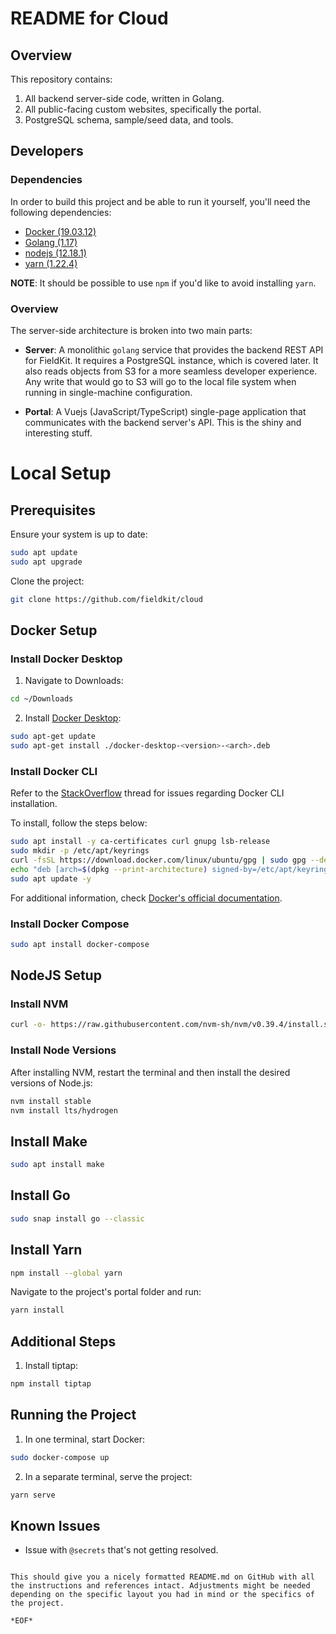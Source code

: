 # README for Cloud

## Overview

This repository contains:

1. All backend server-side code, written in Golang.
2. All public-facing custom websites, specifically the portal.
3. PostgreSQL schema, sample/seed data, and tools.

## Developers

### Dependencies

In order to build this project and be able to run it yourself, you'll need the following dependencies:

- [Docker (19.03.12)](https://docs.docker.com/get-docker/)
- [Golang (1.17)](https://golang.org/dl/)
- [nodejs (12.18.1)](https://nodejs.org/en/download/)
- [yarn (1.22.4)](https://classic.yarnpkg.com/en/docs/install#windows-stable)

**NOTE**: It should be possible to use `npm` if you'd like to avoid installing `yarn`.

### Overview

The server-side architecture is broken into two main parts:

- **Server**: A monolithic `golang` service that provides the backend REST API for FieldKit. It requires a PostgreSQL instance, which is covered later. It also reads objects from S3 for a more seamless developer experience. Any write that would go to S3 will go to the local file system when running in single-machine configuration.

- **Portal**: A Vuejs (JavaScript/TypeScript) single-page application that communicates with the backend server's API. This is the shiny and interesting stuff.

# Local Setup
## Prerequisites

Ensure your system is up to date:
```bash
sudo apt update
sudo apt upgrade
```

Clone the project:
```bash
git clone https://github.com/fieldkit/cloud
```

## Docker Setup

### Install Docker Desktop

1. Navigate to Downloads:
```bash
cd ~/Downloads
```

2. Install [Docker Desktop](https://www.docker.com/products/docker-desktop/):
```bash
sudo apt-get update
sudo apt-get install ./docker-desktop-<version>-<arch>.deb
```

### Install Docker CLI

Refer to the [StackOverflow](https://stackoverflow.com/questions/72299444/docker-desktop-doesnt-install-saying-docker-ce-cli-not-installable) thread for issues regarding Docker CLI installation.

To install, follow the steps below:

```bash
sudo apt install -y ca-certificates curl gnupg lsb-release
sudo mkdir -p /etc/apt/keyrings
curl -fsSL https://download.docker.com/linux/ubuntu/gpg | sudo gpg --dearmor -o /etc/apt/keyrings/docker.gpg
echo "deb [arch=$(dpkg --print-architecture) signed-by=/etc/apt/keyrings/docker.gpg] https://download.docker.com/linux/ubuntu $(lsb_release -cs) stable" | sudo tee /etc/apt/sources.list.d/docker.list > /dev/null
sudo apt update -y
```

For additional information, check [Docker's official documentation](https://docs.docker.com/engine/install/ubuntu/#install-using-the-repository).

### Install Docker Compose

```bash
sudo apt install docker-compose
```

## NodeJS Setup

### Install NVM

```bash
curl -o- https://raw.githubusercontent.com/nvm-sh/nvm/v0.39.4/install.sh | bash
```

### Install Node Versions

After installing NVM, restart the terminal and then install the desired versions of Node.js:

```bash
nvm install stable
nvm install lts/hydrogen
```

## Install Make

```bash
sudo apt install make
```

## Install Go

```bash
sudo snap install go --classic
```

## Install Yarn

```bash
npm install --global yarn
```

Navigate to the project's portal folder and run:

```bash
yarn install
```

## Additional Steps

1. Install tiptap:

```bash
npm install tiptap
```

## Running the Project

1. In one terminal, start Docker:

```bash
sudo docker-compose up
```

2. In a separate terminal, serve the project:

```bash
yarn serve
```

## Known Issues

- Issue with `@secrets` that's not getting resolved.
```

This should give you a nicely formatted README.md on GitHub with all the instructions and references intact. Adjustments might be needed depending on the specific layout you had in mind or the specifics of the project.

*EOF*
